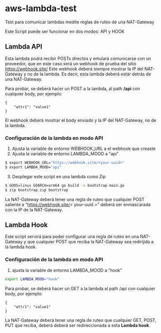 # aws-lambda-test
Test para comunicar lambdas medite reglas de ruteo de una NAT-Gateway

Este Script puede ser funcionar en dos modos: API y HOOK

## Lambda API
Esta lambda podrá recibir POSTs directos y emulará comunicarse con un proveedor, que en este caso será un webhook de prueba del sitio https://webhook.site/
Este webhook deberá siempre mostrar la IP del NAT-Gateway y no de la lambda.
Es decir, esta lambda deberá estár detrás de una NAT-Gateway.

Para probar, se deberá hacer un POST a la lambda, al path **/api** con cualquier body, por ejemplo:
```
{
    "attr1": "value1"
}
```

El webhook deberá mostrar el body enviado y la IP del NAT-Gateway, no de la lambda.

### Configuración de la lambda en modo API

1.  Ajusta la variable de entorno WEBHOOK_URL a el webhook que creaste
2.  Ajusta la variable de entorno LAMBDA_MOOD a "api"
```bash
$ export WEBHOOK_URL="https://webhook.site/<your-uuid>"
$ export LAMBDA_MOOD="api"
```
3. Desplegar este script en una lambda como Zip
```bash
$ GOOS=linux GOARCH=arm64 go build -o bootstrap main.go
$ zip bootstrap.zip bootstrap
```

La NAT-Gateway deberá tener una regla de ruteo que cualquier POST saliente a "https://webhook.site/< your-uuid >"
deberá ser enmascarada con la IP de la NAT-Gateway.

## Lambda Hook
Este script servirá para poder configurar una regla de ruteo en una NAT-Gateway y que cualquier POST que
reciba la NAT-Gateway sea redirijida a la lambda hook.

### Configuración de la lambda en modo API
1.  ajusta la variable de entorno LAMBDA_MOOD a "hook"

```bash
export LAMBDA_MOOD="hook"
```

Para probar, se deberá hacer un GET a la lambda al path /api con cualquier body, por ejemplo:
```
{
    "attr1": "value1"
}
```

La NAT-Gateway deberá tener una regla de ruteo que cualquier GET, POST, PUT que reciba, deberá
deberá ser redireccionada a esta **Lambda hook**.